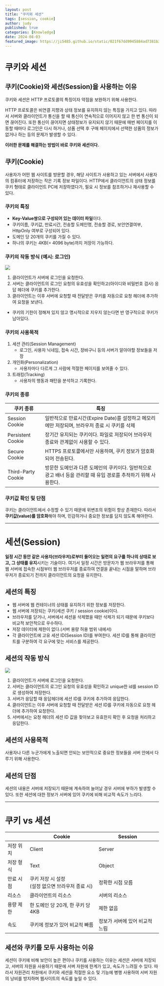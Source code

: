 ```yaml
---
layout: post
title: "쿠키와 세션"
tags: [session, cookie]
author: judy
published: true
categories: [Knowledge]
date: 2024-08-03
featured_image: https://ji5485.github.io/static/021f67dd9945884ad7381b35ced2b9e8/0f157/what-is-cookie-and-session.png
---
```


# 쿠키와 세션
## 쿠키(Cookie)와 세션(Session)을 사용하는 이유
쿠키와 세션은 HTTP 프로토콜의 특징이자 약점을 보완하기 위해 사용한다.

HTTP 프로토콜은 비연결 지향과 상태 정보를 유지하지 않는 특징을 가지고 있다. 따라서 서버와 클라이언트가 통신을 할 때 통신이 연속적으로 이어지지 않고 한 번 통신이 되면 끊어진다. 또한 통신이 끊어지면 상태정보가 유지되지 않기 때문에 매번 페이지를 이동할 때마다 로그인은 다시 하거나, 상품 선택 후 구매 페이지에서 선택한 상품의 정보가 없거나 하는 등의 문제가 발생할 수 있다.

**이러한 문제를 해결하는 방법이 바로 쿠키와 세션이다.**


## 쿠키(Cookie)
사용자가 어떤 웹 사이트를 방문할 경우, 해당 사이트가 사용하고 있는 서버에서 사용자의 컴퓨터에 저장하는 작은 기록 정보 파일이다. HTTP에서 클라이언트의 상태 정보를 쿠키 형태로 클라이언트 PC에 저장하였다가, 필요 시 정보를 참조하거나 재사용할 수 있다.

### 쿠키의 특징
- **Key-Value쌍으로 구성되어 있는 데이터 파일**이다.
- 쿠키이름, 쿠키값, 만료시간, 전송할 도메인명, 전송할 경로, 보안연결여부, HttpOnly 여부로 구성되어 있다.
- 도메인 당 20개의 쿠키를 가질 수 있다.
- 하나의 쿠키는 4KB(= 4096 byte)까지 저장이 가능하다.

### 쿠키의 작동 방식 (예시: 로그인)

![](https://velog.velcdn.com/images/octo__/post/04c9bcb8-4255-44c4-8473-842c1a6b0e7c/image.png)

1. 클라이언트가 서버에 로그인을 요청한다.
2. 서버는 클라이언트의 로그인 요청의 유효성을 확인하고(아이디와 비밀번호 검사) 응답 헤더에 쿠키를 추가한다. 
3. 클라이언트는 이후 서버에 요청할 때 전달받은 쿠키를 자동으로 요청 헤더에 추가하여 요청을 보낸다.
- 쿠키의 기한이 정해져 있지 않고 명시적으로 지우지 않는다면 반 영구적으로 쿠키가 남아있다.

### 쿠키의 사용목적

1. 세션 관리(Session Management)
    - 로그인, 사용자 닉네임, 접속 시간, 장바구니 등의 서버가 알아야할 정보들을 저장
2. 개인화(Personalization)
    - 사용자마다 다르게 그 사람에 적절한 페이지를 보여줄 수 있다.
3. 트래킹(Tracking)
    - 사용자의 행동과 패턴을 분석하고 기록한다.

### 쿠키의 종류
<table><thead><tr><th>쿠키 종류</th><th>특징</th></tr></thead><tbody><tr><td>Session Cookie</td><td>일반적으로 만료시간(Expire Date)를 설정하고 메모리에만 저장되며, 브라우저 종료 시 쿠키를 삭제</td></tr><tr><td>Persistent Cookie</td><td>장기간 유지되는 쿠키이다. 파일로 저장되어 브라우저 종료와 관계없이 사용할 수 있다.</td></tr><tr><td>Secure Cookie</td><td>HTTPS 프로토콜에서만 사용하며, 쿠키 정보가 암호화되어 전송된다.</td></tr><tr><td>Third-Party Cookie</td><td>방문한 도메인과 다른 도메인의 쿠키이다. 일반적으로 광고 배너 등을 관리할 때 유입 경로를 추적하기 위해 사용한다.</td></tr></tbody></table>

### 쿠키값 확인 및 단점
쿠키는 클라이언트에서 수정할 수 있기 때문에 위변조의 위험이 항상 존재한다. 따라서 **쿠키값(value)를 암호화**해야 하며, 민감하거나 중요한 정보를 담지 않도록 해야한다.

---

# 세션(Session)
**일정 시간 동안 같은 사용자(브라우저)로부터 들어오는 일련의 요구를 하나의 상태로 보고, 그 상태를 유지**시키는 기술이다. 여기서 일정 시간은 방문자가 웹 브라우저를 통해 웹 서버에 접속한 시점부터 웹 브라우저를 종료하여 연결을 끝내는 시점을 말하며 브라우저가 종료되기 전까지 클라이언트의 요청을 유지한다.

## 세션의 특징
- 웹 서버에 웹 컨테이너의 상태를 유지하기 위한 정보를 저장한다.
- 웹 서버에 저장되는 쿠키(세션 쿠키 / session cookie)이다.
- 브라우저를 닫거나, 서버에서 세션을 삭제했을 때만 삭제가 되기 때문에 쿠키보다 비교적 보안적으로 우수하다.
- 저장 데이터에 제한이 없다.(서버 용량 허용 범위 내에서)
- 각 클라이언트에 고유 세션 ID(Session ID)를 부여한다. 세션 ID를 통해 클라이언트를 구분하여 각 요구에 맞는 서비스를 제공한다.

## 세션의 작동 방식
![](https://velog.velcdn.com/images/octo__/post/43cd0113-e3d4-4139-9bf9-4c3d06e050ad/image.png)

1. 클라이언트가 서버에 로그인을 요청한다.
2. 서버는 클라이언트의 로그인 요청의 유효성을 확인하고 unique한 id를 session ID로 생성하여 저장한다.
3. 서버가 응답할 때 응답헤더에 세션 ID를 쿠키에 추가하여 응답한다.
4. 클라이언트는 이후 서버에 요청할 때 전달받은 세션 ID를 쿠키에 자동으로 요청 헤더에 추가하여 요청한다.
5. 서버에서는 요청 헤더의 세션 ID 값을 찾아보고 유효한지 확인 후 요청을 처리하고 응답한다.

## 세션의 사용목적
사용자나 다른 누군가에게 노출되면 안되는 보안적으로 중요한 정보들을 서버 안에서 다루기 위해 사용한다.

## 세션의 단점
세션의 내용은 서버에 저장되기 때문에 계속하여 늘어날 경우 서버에 부하가 발생할 수 있다.
또한 세션에 대한 정보가 서버에 있어 쿠키에 비해 비교적 속도가 느리다.

--- 

# 쿠키 vs 세션
<table><thead><tr><th></th><th>Cookie</th><th>Session</th></tr></thead><tbody><tr><td>저장 위치</td><td>Client</td><td>Server</td></tr><tr><td>저장 형식</td><td>Text</td><td>Object</td></tr><tr><td>만료 시점</td><td>쿠키 저장 시 설정<br>(설정 없으면 브라우저 종료 시)</td><td>정확한 시점 모름</td></tr><tr><td>리소스</td><td>클라이언트의 리소스</td><td>서버의 리소스</td></tr><tr><td>용량 제한</td><td>한 도메인 당 20개, 한 쿠키 당 4KB</td><td>제한 없음</td></tr><tr><td>속도</td><td>쿠키에 정보가 있어 비교적 빠름</td><td>정보가 서버에 있어 비교적 느림</td></tr></tbody></table>


## 세션와 쿠키를 모두 사용하는 이유
세션이 쿠키에 비해 보안이 높은 편이나 쿠키를 사용하는 이유는 세션은 서버에 저장되고, 서버의 자원을 사용하기 때문에 서버 자원에 한계가 있고, 속도가 느려질 수 있다. 
따라서 자원관리 차원에서 쿠키와 세션을 적절한 요소 및 기능에 병행 사용하여 서버 자원의 낭비를 방지하며 웹사이트의 속도를 높일 수 있다.


